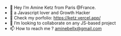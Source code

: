 - 👋 Hey I’m Amine Ketz from Paris @France.
- 👀 a Javascript lover and Growth Hacker
- 🌱 Check my porfolio: https://ketz.vercel.app/
- 💞️ I’m looking to collaborate on any JS-based project
- 📫 How to reach me ? aminebellx@gmail.com

<!---
Ketz75018/Ketz75018 is a ✨ special ✨ repository because its `README.md` (this file) appears on your GitHub profile.
You can click the Preview link to take a look at your changes.
--->
